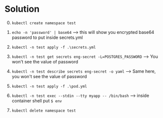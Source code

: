 # Solution

0. ``kubectl create namespace test``

1. ``echo -n 'password' | base64`` --> this will show you encrypted base64 password to put inside secrets.yml

2. ``kubectl -n test apply -f .\secrets.yml``

3. ``kubectl -n test get secrets eng-secret -L=POSTGRES_PASSWORD`` --> You won't see the value of password

4. ``kubectl -n test describe secrets eng-secret -o yaml`` --> Same here, you won't see the value of password

5. ``kubectl -n test apply -f .\pod.yml``

6. ``kubectl -n test exec --stdin --tty myapp -- /bin/bash`` --> inside container shell put ``$ env`` 

7. ``kubectl delete namespace test``